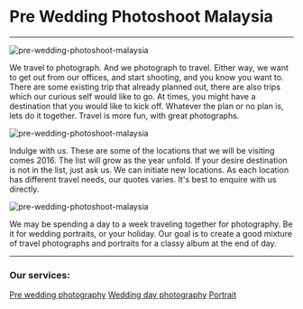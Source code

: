 # Pre Wedding Photoshoot Malaysia
------------------
![pre-wedding-photoshoot-malaysia](/10-2000x1333-800x533.jpg)

We travel to photograph. And we photograph to travel. Either way, we want to get out from our offices, and start shooting, and you know you want to. There are some existing trip that already planned out, there are also trips which our curious self would like to go. At times, you might have a destination that you would like to kick off. Whatever the plan or no plan is, lets do it together. Travel is more fun, with great photographs.

![pre-wedding-photoshoot-malaysia](/11-1400x933.jpg)

Indulge with us. These are some of the locations that we will be visiting comes 2016. The list will grow as the year unfold. If your desire destination is not in the list, just ask us. We can initiate new locations. As each location has different travel needs, our quotes varies. It's best to enquire with us directly.

![pre-wedding-photoshoot-malaysia](/15-1400x933.jpg)

We may be spending a day to a week traveling together for photography. Be it for wedding portraits, or your holiday. Our goal is to create a good mixture of travel photographs and portraits for a classy album at the end of day.


--------------------
### Our services:
[Pre wedding photography](/pre-wedding-photography)
[Wedding day photography](/wedding-day-photography)
[Portrait](/portrait)